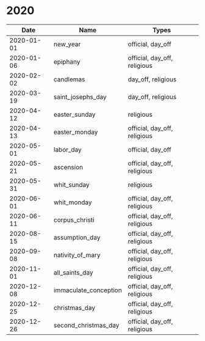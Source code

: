 # 2020

| Date       | Name                  | Types                        |
|------------|-----------------------|------------------------------|
| 2020-01-01 | new_year              | official, day_off            |
| 2020-01-06 | epiphany              | official, day_off, religious |
| 2020-02-02 | candlemas             | day_off, religious           |
| 2020-03-19 | saint_josephs_day     | day_off, religious           |
| 2020-04-12 | easter_sunday         | religious                    |
| 2020-04-13 | easter_monday         | official, day_off, religious |
| 2020-05-01 | labor_day             | official, day_off            |
| 2020-05-21 | ascension             | official, day_off, religious |
| 2020-05-31 | whit_sunday           | religious                    |
| 2020-06-01 | whit_monday           | official, day_off, religious |
| 2020-06-11 | corpus_christi        | official, day_off, religious |
| 2020-08-15 | assumption_day        | official, day_off, religious |
| 2020-09-08 | nativity_of_mary      | official, day_off, religious |
| 2020-11-01 | all_saints_day        | official, day_off, religious |
| 2020-12-08 | immaculate_conception | official, day_off, religious |
| 2020-12-25 | christmas_day         | official, day_off, religious |
| 2020-12-26 | second_christmas_day  | official, day_off, religious |
